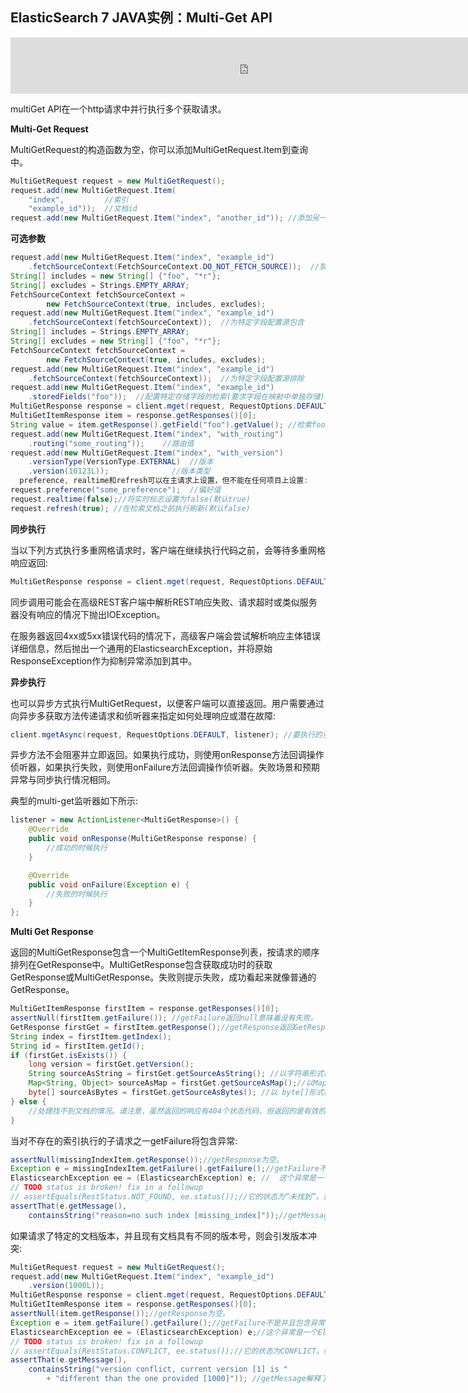 ## ElasticSearch 7 JAVA实例：Multi-Get API

<iframe id="iframeu4097238_0" name="iframeu4097238_0" src="https://pos.baidu.com/fccm?conwid=760&amp;conhei=90&amp;rdid=4097238&amp;dc=3&amp;di=u4097238&amp;s1=3618520666&amp;s2=2493898760&amp;dri=0&amp;dis=0&amp;dai=2&amp;ps=230x654&amp;enu=encoding&amp;exps=110261,110252,110011&amp;ant=0&amp;aa=1&amp;psi=4e0485b2aafb5af0&amp;dcb=___adblockplus_&amp;dtm=HTML_POST&amp;dvi=0.0&amp;dci=-1&amp;dpt=none&amp;tsr=0&amp;tpr=1634346194565&amp;ti=ElasticSearch%207%20JAVA%E5%AE%9E%E4%BE%8B%EF%BC%9AMulti-Get%20API%2C%E5%AD%A6%E4%B9%A0ElasticSearch%207%20%E6%95%99%E7%A8%8B%2CEl&amp;ari=2&amp;ver=1012&amp;dbv=2&amp;drs=1&amp;pcs=1864x885&amp;pss=1864x2837&amp;cfv=0&amp;cpl=16&amp;chi=23&amp;cce=true&amp;cec=UTF-8&amp;tlm=1627002759&amp;prot=2&amp;rw=885&amp;ltu=https%3A%2F%2Fwww.kaifaxueyuan.com%2Fserver%2Felasticsearch7%2Felasticsearch-java-multiget-api.html&amp;ltr=https%3A%2F%2Fwww.kaifaxueyuan.com%2Fserver%2Felasticsearch7%2Felasticsearch-java-bulk-api.html&amp;ecd=1&amp;uc=1920x1032&amp;pis=-1x-1&amp;sr=1920x1080&amp;tcn=1634346195&amp;qn=c0ab48ad9bbcf2ab&amp;tt=1634346194555.51.51.51" width="760" height="90" scrolling="no" frameborder="0" style="box-sizing: border-box;"></iframe>



 multiGet API在一个http请求中并行执行多个获取请求。

**Multi-Get Request**

 MultiGetRequest的构造函数为空，你可以添加MultiGetRequest.Item到查询中。

```java
MultiGetRequest request = new MultiGetRequest();
request.add(new MultiGetRequest.Item(
    "index",         //索引
    "example_id"));  //文档id
request.add(new MultiGetRequest.Item("index", "another_id")); //添加另一个要提取的项目
```

**可选参数**

```java
request.add(new MultiGetRequest.Item("index", "example_id")
    .fetchSourceContext(FetchSourceContext.DO_NOT_FETCH_SOURCE));  //禁用源检索，默认情况下启用
String[] includes = new String[] {"foo", "*r"};
String[] excludes = Strings.EMPTY_ARRAY;
FetchSourceContext fetchSourceContext =
        new FetchSourceContext(true, includes, excludes);
request.add(new MultiGetRequest.Item("index", "example_id")
    .fetchSourceContext(fetchSourceContext));  //为特定字段配置源包含
String[] includes = Strings.EMPTY_ARRAY;
String[] excludes = new String[] {"foo", "*r"};
FetchSourceContext fetchSourceContext =
        new FetchSourceContext(true, includes, excludes);
request.add(new MultiGetRequest.Item("index", "example_id")
    .fetchSourceContext(fetchSourceContext));  //为特定字段配置源排除
request.add(new MultiGetRequest.Item("index", "example_id")
    .storedFields("foo"));  //配置特定存储字段的检索(要求字段在映射中单独存储)
MultiGetResponse response = client.mget(request, RequestOptions.DEFAULT);
MultiGetItemResponse item = response.getResponses()[0];
String value = item.getResponse().getField("foo").getValue(); //检索foo存储字段(要求该字段在映射中单独存储)
request.add(new MultiGetRequest.Item("index", "with_routing")
    .routing("some_routing"));    //路由值
request.add(new MultiGetRequest.Item("index", "with_version")
    .versionType(VersionType.EXTERNAL)  //版本
    .version(10123L));              //版本类型
  preference, realtime和refresh可以在主请求上设置，但不能在任何项目上设置:
request.preference("some_preference");  //偏好值
request.realtime(false);//将实时标志设置为false(默认true)
request.refresh(true); //在检索文档之前执行刷新(默认false)
```

**同步执行**

 当以下列方式执行多重网格请求时，客户端在继续执行代码之前，会等待多重网格响应返回:

```java
MultiGetResponse response = client.mget(request, RequestOptions.DEFAULT);
```

 同步调用可能会在高级REST客户端中解析REST响应失败、请求超时或类似服务器没有响应的情况下抛出IOException。

 在服务器返回4xx或5xx错误代码的情况下，高级客户端会尝试解析响应主体错误详细信息，然后抛出一个通用的ElasticsearchException，并将原始ResponseException作为抑制异常添加到其中。

**异步执行**

 也可以异步方式执行MultiGetRequest，以便客户端可以直接返回。用户需要通过向异步多获取方法传递请求和侦听器来指定如何处理响应或潜在故障:

```java
client.mgetAsync(request, RequestOptions.DEFAULT, listener); //要执行的多重请求和执行完成时要使用的操作侦听器
```

 异步方法不会阻塞并立即返回。如果执行成功，则使用onResponse方法回调操作侦听器，如果执行失败，则使用onFailure方法回调操作侦听器。失败场景和预期异常与同步执行情况相同。

 典型的multi-get监听器如下所示:

```java
listener = new ActionListener<MultiGetResponse>() {
    @Override
    public void onResponse(MultiGetResponse response) {
        //成功的时候执行
    }

    @Override
    public void onFailure(Exception e) {
        //失败的时候执行
    }
};
```

**Multi Get Response**

 返回的MultiGetResponse包含一个MultiGetItemResponse列表，按请求的顺序排列在GetResponse中。MultiGetResponse包含获取成功时的获取GetResponse或MultiGetResponse。失败则提示失败，成功看起来就像普通的GetResponse。

```java
MultiGetItemResponse firstItem = response.getResponses()[0];
assertNull(firstItem.getFailure()); //getFailure返回null意味着没有失败。
GetResponse firstGet = firstItem.getResponse();//getResponse返回GetResponse。
String index = firstItem.getIndex();
String id = firstItem.getId();
if (firstGet.isExists()) {
    long version = firstGet.getVersion();
    String sourceAsString = firstGet.getSourceAsString(); //以字符串形式检索文档
    Map<String, Object> sourceAsMap = firstGet.getSourceAsMap();//以Map<String, Object>的形式检索文档
    byte[] sourceAsBytes = firstGet.getSourceAsBytes(); //以 byte[]形式检索文档
} else {
    //处理找不到文档的情况。请注意，虽然返回的响应有404个状态代码，但返回的是有效的GetResponse，而不是引发的异常。这种响应不包含任何源文档，其isExists方法返回false。
}
```

 当对不存在的索引执行的子请求之一getFailure将包含异常:

```java
assertNull(missingIndexItem.getResponse());//getResponse为空。
Exception e = missingIndexItem.getFailure().getFailure();//getFailure不是并且包含异常。
ElasticsearchException ee = (ElasticsearchException) e; //  这个异常是一个ElasticsearchException
// TODO status is broken! fix in a followup
// assertEquals(RestStatus.NOT_FOUND, ee.status());//它的状态为“未找到”。如果不是多重获取，它应该是一个HTTP 404。
assertThat(e.getMessage(),
    containsString("reason=no such index [missing_index]"));//getMessage解释了原因。
```

 如果请求了特定的文档版本，并且现有文档具有不同的版本号，则会引发版本冲突: 

```java
MultiGetRequest request = new MultiGetRequest();
request.add(new MultiGetRequest.Item("index", "example_id")
    .version(1000L));
MultiGetResponse response = client.mget(request, RequestOptions.DEFAULT);
MultiGetItemResponse item = response.getResponses()[0];
assertNull(item.getResponse());//getResponse为空。
Exception e = item.getFailure().getFailure();//getFailure不是并且包含异常。
ElasticsearchException ee = (ElasticsearchException) e;//这个异常是一个ElasticsearchException
// TODO status is broken! fix in a followup
// assertEquals(RestStatus.CONFLICT, ee.status());//它的状态为CONFLICT。如果不是多重获取，它应该是一个HTTP 409。
assertThat(e.getMessage(),
    containsString("version conflict, current version [1] is "
        + "different than the one provided [1000]")); //getMessage解释了实际原因
```